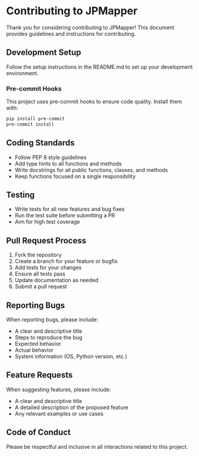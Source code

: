 # Contributing to JPMapper

Thank you for considering contributing to JPMapper! This document provides guidelines and instructions for contributing.

## Development Setup

Follow the setup instructions in the README.md to set up your development environment.

### Pre-commit Hooks

This project uses pre-commit hooks to ensure code quality. Install them with:

```bash
pip install pre-commit
pre-commit install
```

## Coding Standards

- Follow PEP 8 style guidelines
- Add type hints to all functions and methods
- Write docstrings for all public functions, classes, and methods
- Keep functions focused on a single responsibility

## Testing

- Write tests for all new features and bug fixes
- Run the test suite before submitting a PR
- Aim for high test coverage

## Pull Request Process

1. Fork the repository
2. Create a branch for your feature or bugfix
3. Add tests for your changes
4. Ensure all tests pass
5. Update documentation as needed
6. Submit a pull request

## Reporting Bugs

When reporting bugs, please include:

- A clear and descriptive title
- Steps to reproduce the bug
- Expected behavior
- Actual behavior
- System information (OS, Python version, etc.)

## Feature Requests

When suggesting features, please include:

- A clear and descriptive title
- A detailed description of the proposed feature
- Any relevant examples or use cases

## Code of Conduct

Please be respectful and inclusive in all interactions related to this project.
